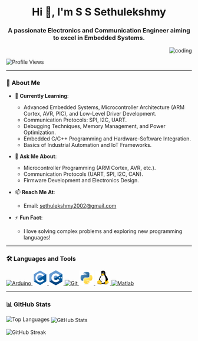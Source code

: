 <h1 align="center">Hi 👋, I'm S S Sethulekshmy</h1>  
<h3 align="center">A passionate Electronics and Communication Engineer aiming to excel in Embedded Systems.</h3>  

<p align="right">
  <img alt="coding" width="400" src="https://cdn.dribbble.com/userupload/8046474/file/original-1de7a34e8dfb6d1b9723e77458786c81.gif" />
</p>

<p align="left">  
  <img src="https://komarev.com/ghpvc/?username=sethulekshmy&label=Profile%20views&color=0e75b6&style=flat" alt="Profile Views" />  
</p>  

---

### 🌟 **About Me**  
- 🌱 **Currently Learning**:  
  - Advanced Embedded Systems, Microcontroller Architecture (ARM Cortex, AVR, PIC), and Low-Level Driver Development.  
  - Communication Protocols: SPI, I2C, UART.  
  - Debugging Techniques, Memory Management, and Power Optimization.  
  - Embedded C/C++ Programming and Hardware-Software Integration.  
  - Basics of Industrial Automation and IoT Frameworks.  

- 💬 **Ask Me About**:  
  - Microcontroller Programming (ARM Cortex, AVR, etc.).  
  - Communication Protocols (UART, SPI, I2C, CAN).  
  - Firmware Development and Electronics Design.  

- 📫 **Reach Me At**:  
  - Email: [sethulekshmy2002@gmail.com](mailto:sethulekshmy2002@gmail.com)  

- ⚡ **Fun Fact**:  
  - I love solving complex problems and exploring new programming languages!  

---

### 🛠️ **Languages and Tools**  
<p align="left">  
  <a href="https://www.arduino.cc/" target="_blank" rel="noreferrer"> <img src="https://cdn.worldvectorlogo.com/logos/arduino-1.svg" alt="Arduino" width="40" height="40"/> </a>  
  <a href="https://www.cprogramming.com/" target="_blank" rel="noreferrer"> <img src="https://raw.githubusercontent.com/devicons/devicon/master/icons/c/c-original.svg" alt="C" width="40" height="40"/> </a>  
  <a href="https://www.w3schools.com/cpp/" target="_blank" rel="noreferrer"> <img src="https://raw.githubusercontent.com/devicons/devicon/master/icons/cplusplus/cplusplus-original.svg" alt="C++" width="40" height="40"/> </a>  
  <a href="https://git-scm.com/" target="_blank" rel="noreferrer"> <img src="https://www.vectorlogo.zone/logos/git-scm/git-scm-icon.svg" alt="Git" width="40" height="40"/> </a>  
  <a href="https://www.python.org" target="_blank" rel="noreferrer"> <img src="https://raw.githubusercontent.com/devicons/devicon/master/icons/python/python-original.svg" alt="Python" width="40" height="40"/> </a>  
  <a href="https://www.linux.org/" target="_blank" rel="noreferrer"> <img src="https://raw.githubusercontent.com/devicons/devicon/master/icons/linux/linux-original.svg" alt="Linux" width="40" height="40"/> </a>  
  <a href="https://www.mathworks.com/" target="_blank" rel="noreferrer"> <img src="https://upload.wikimedia.org/wikipedia/commons/2/21/Matlab_Logo.png" alt="Matlab" width="40" height="40"/> </a>  
</p>  

---

### 📊 **GitHub Stats**  
<p><img align="left" src="https://github-readme-stats.vercel.app/api/top-langs?username=sethulekshmy&show_icons=true&locale=en&layout=compact" alt="Top Languages" /></p>  

<p>&nbsp;<img align="center" src="https://github-readme-stats.vercel.app/api?username=sethulekshmy&show_icons=true&locale=en" alt="GitHub Stats" /></p>  

<p><img align="center" src="https://github-readme-streak-stats.herokuapp.com/?user=sethulekshmy&" alt="GitHub Streak" /></p>  
